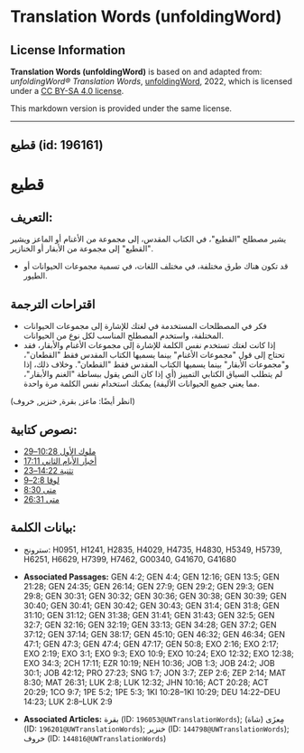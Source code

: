 # Translation Words (unfoldingWord)

## License Information

**Translation Words (unfoldingWord)** is based on and adapted from: _unfoldingWord® Translation Words_, [unfoldingWord](https://unfoldingword.org/utw), 2022, which is licensed under a [CC BY-SA 4.0 license](https://creativecommons.org/licenses/by-sa/4.0/legalcode.en).

This markdown version is provided under the same license.



--------------------------------

## قطيع (id: 196161)

قطيع
====

التعريف:
--------

يشير مصطلح "القطيع"، في الكتاب المقدس، إلى مجموعة من الأغنام أو الماعز ويشير "القطيع" إلى مجموعة من الأبقار أو الخنازير.

* قد تكون هناك طرق مختلفة، في مختلف اللغات، في تسمية مجموعات الحيوانات أو الطيور.

اقتراحات الترجمة
----------------

* فكر في المصطلحات المستخدمة في لغتك للإشارة إلى مجموعات الحيوانات المختلفة، واستخدم المصطلح المناسب لكل نوع من الحيوانات.
* إذا كانت لغتك تستخدم نفس الكلمة للإشارة إلى مجموعات الأغنام والأبقار، فقد تحتاج إلى قول "مجموعات الأغنام" بينما يسميها الكتاب المقدس فقط "القطعان"، و"مجموعات الأبقار" بينما يسميها الكتاب المقدس فقط "القطعان". وخلاف ذلك، إذا لم يتطلب السياق الكتابي التمييز (أي إذا كان النص يقول ببساطة "الغنم والأبقار"، مما يعني جميع الحيوانات الأليفة) يمكنك استخدام نفس الكلمة مرة واحدة.

(انظر أيضًا: ماعز, بقرة, خنزير, خروف)

نصوص كتابية:
------------

* [ملوك الأول 10:28–29](https://ref.ly/1Kgs10:28-1Kgs10:29)
* [أخبار الأيام الثاني 17:11](https://ref.ly/2Chr17:11)
* [تثنية 14:22–23](https://ref.ly/Deut14:22-Deut14:23)
* [لوقا 2:8–9](https://ref.ly/Luke2:8-Luke2:9)
* [متى 8:30](https://ref.ly/Matt8:30)
* [متى 26:31](https://ref.ly/Matt26:31)

بيانات الكلمة:
--------------

* سترونج: H0951, H1241, H2835, H4029, H4735, H4830, H5349, H5739, H6251, H6629, H7399, H7462, G00340, G41670, G41680

* **Associated Passages:** GEN 4:2; GEN 4:4; GEN 12:16; GEN 13:5; GEN 21:28; GEN 24:35; GEN 26:14; GEN 27:9; GEN 29:2; GEN 29:3; GEN 29:8; GEN 30:31; GEN 30:32; GEN 30:36; GEN 30:38; GEN 30:39; GEN 30:40; GEN 30:41; GEN 30:42; GEN 30:43; GEN 31:4; GEN 31:8; GEN 31:10; GEN 31:12; GEN 31:38; GEN 31:41; GEN 31:43; GEN 32:5; GEN 32:7; GEN 32:16; GEN 32:19; GEN 33:13; GEN 34:28; GEN 37:2; GEN 37:12; GEN 37:14; GEN 38:17; GEN 45:10; GEN 46:32; GEN 46:34; GEN 47:1; GEN 47:3; GEN 47:4; GEN 47:17; GEN 50:8; EXO 2:16; EXO 2:17; EXO 2:19; EXO 3:1; EXO 9:3; EXO 10:9; EXO 10:24; EXO 12:32; EXO 12:38; EXO 34:3; 2CH 17:11; EZR 10:19; NEH 10:36; JOB 1:3; JOB 24:2; JOB 30:1; JOB 42:12; PRO 27:23; SNG 1:7; JON 3:7; ZEP 2:6; ZEP 2:14; MAT 8:30; MAT 26:31; LUK 2:8; LUK 12:32; JHN 10:16; ACT 20:28; ACT 20:29; 1CO 9:7; 1PE 5:2; 1PE 5:3; 1KI 10:28–1KI 10:29; DEU 14:22–DEU 14:23; LUK 2:8–LUK 2:9
* **Associated Articles:** بقرة (ID: `196053@UWTranslationWords`); مِعزَى (شاة) (ID: `196201@UWTranslationWords`); خنزير (ID: `144798@UWTranslationWords`); خروف (ID: `144816@UWTranslationWords`)

